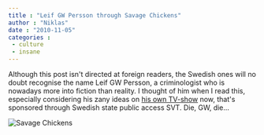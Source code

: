 ```yaml
---
title : "Leif GW Persson through Savage Chickens"
author : "Niklas"
date : "2010-11-05"
categories : 
 - culture
 - insane
---
```


Although this post isn't directed at foreign readers, the Swedish ones will no doubt recognise the name Leif GW Persson, a criminologist who is nowadays more into fiction than reality. I thought of him when I read this, especially considering his zany ideas on [his own TV-show](http://svt.se/2.139877/veckans_brott) now, that's sponsored through Swedish state public access SVT. Die, GW, die...

![Savage Chickens](http://www.savagechickens.com/images/chickenholmes.jpg)
